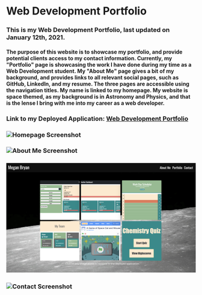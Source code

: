 # Web Development Portfolio
### This is my Web Development Portfolio, last updated on January 12th, 2021.

#### The purpose of this website is to showcase my portfolio, and provide potential clients access to my contact information. Currently, my "Portfolio" page is showcasing the work I have done during my time as a Web Development student. My "About Me" page gives a bit of my background, and provides links to all relevant social pages, such as GitHub, LinkedIn, and my resume. The three pages are accessible using the navigation titles. My name is linked to my homepage. My website is space themed, as my background is in Astronomy and Physics, and that is the lense I bring with me into my career as a web developer. 

### Link to my Deployed Application: [Web Development Portfolio](https://meganbryan.github.io/WebDevelopmentPortfolio/)

### ![Homepage Screenshot](./Assets/Homepage_SS.jpeg)
### ![About Me Screenshot](./Assets/About_SS.jpeg)
### ![Portfolio Screenshot](./Assets/CurrentPortfolio_SS.jpeg)
### ![Contact Screenshot](./Assets/ContactMe_SS.jpeg)
